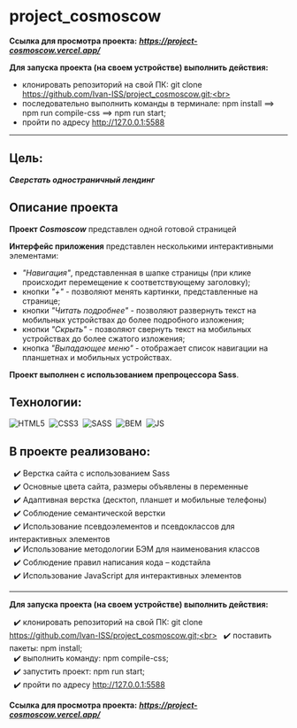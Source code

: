 # project_cosmoscow

**Ссылка для просмотра проекта:** ***https://project-cosmoscow.vercel.app/***

**Для запуска проекта (на своем устройстве) выполнить действия:**

- клонировать репозиторий на свой ПК: git clone https://github.com/Ivan-ISS/project_cosmoscow.git;<br>
- последовательно выполнить команды в терминале: npm install ==> npm run compile-css ==> npm run start;<br>
- пройти по адресу http://127.0.0.1:5588

---

## Цель:
***Сверстать одностраничный лендинг***

## Описание проекта

__Проект *Cosmoscow*__ представлен одной готовой страницей

__Интерфейс приложения__ представлен несколькими интерактивными элементами:
- *"Навигация"*, представленная в шапке страницы (при клике происходит перемещение к соответствующему заголовку);
- кнопки *"+"* - позволяют менять картинки, представленные на странице;
- кнопки *"Читать подробнее"* - позволяют развернуть текст на мобильных устройствах до более подробного изложения;
- кнопки *"Скрыть"* - позволяют свернуть текст на мобильных устройствах до более сжатого изложения;
- кнопка *"Выпадающее меню"* - отображает список навигации на планшетнах и мобильных устройствах.<br>

**Проект выполнен с использованием препроцессора Sass**.

## Технологии:
<img src="https://img.shields.io/badge/HTML5-red?logo=html5&logoColor=white" alt="HTML5"/>&nbsp;
<img src="https://img.shields.io/badge/CSS3-blue?logo=css3&logoColor=white" alt="CSS3"/>&nbsp;
<img src="https://img.shields.io/badge/-Sass-DB7093?logo=sass&logoColor=white" alt="SASS"/>&nbsp;
<img src="https://img.shields.io/badge/BEM-18d0ff?logo=bem&logoColor=white" alt="BEM"/>&nbsp;
<img src="https://img.shields.io/badge/-JavaScript-f0db4f?logo=javaScript&logoColor=black" alt="JS"/>&nbsp;

## В проекте реализовано:
&nbsp; :heavy_check_mark: Верстка сайта с использованием Sass<br>
&nbsp; :heavy_check_mark: Основные цвета сайта, размеры объявлены в переменные<br>
&nbsp; :heavy_check_mark: Адаптивная верстка (десктоп, планшет и мобильные телефоны)<br>
&nbsp; :heavy_check_mark: Соблюдение семантической верстки<br>
&nbsp; :heavy_check_mark: Использование псевдоэлементов и псевдоклассов для интерактивных элементов<br>
&nbsp; :heavy_check_mark: Использование методологии БЭМ для наименования классов<br>
&nbsp; :heavy_check_mark: Соблюдение правил написания кода – кодстайла<br>
&nbsp; :heavy_check_mark: Использование JavaScript для интерактивных элементов<br>

---

**Для запуска проекта (на своем устройстве) выполнить действия:**

&nbsp; :heavy_check_mark: клонировать репозиторий на свой ПК: git clone https://github.com/Ivan-ISS/project_cosmoscow.git;<br>
&nbsp; :heavy_check_mark: поставить пакеты: npm install;<br>
&nbsp; :heavy_check_mark: выполнить команду: npm compile-css;<br>
&nbsp; :heavy_check_mark: запустить проект: npm run start;<br>
&nbsp; :heavy_check_mark: пройти по адресу http://127.0.0.1:5588

**Ссылка для просмотра проекта:** ***https://project-cosmoscow.vercel.app/***